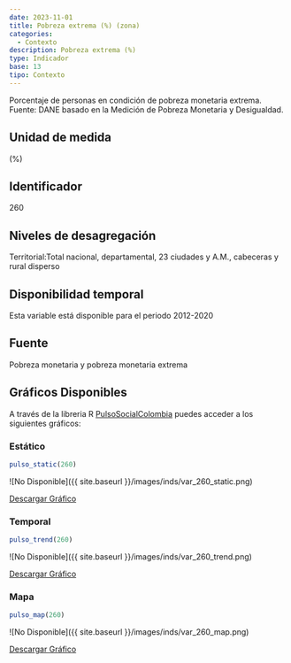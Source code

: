 ```yaml
---
date: 2023-11-01
title: Pobreza extrema (%) (zona)
categories:
  - Contexto
description: Pobreza extrema (%)
type: Indicador
base: 13
tipo: Contexto
--- 
```


Porcentaje de personas en condición de pobreza monetaria extrema.
Fuente: DANE basado en la Medición de Pobreza Monetaria y Desigualdad.

## Unidad de medida
(%)

## Identificador
260

## Niveles de desagregación
Territorial:Total nacional, departamental, 23 ciudades y A.M., cabeceras y rural disperso

## Disponibilidad temporal
Esta variable está disponible para el periodo 2012-2020

## Fuente
Pobreza monetaria y pobreza monetaria extrema

## Gráficos Disponibles

A través de la libreria R [PulsoSocialColombia](https://github.com/pulsosocialcolombia/PulsoSocialColombia) puedes acceder a los siguientes gráficos:

### Estático

``` R
pulso_static(260)
```

![No Disponible]({{ site.baseurl }}/images/inds/var_260_static.png)

<a href='{{ site.baseurl }}/images/inds/var_260_static.png'>Descargar Gráfico</a>

### Temporal

``` R
pulso_trend(260)
```

![No Disponible]({{ site.baseurl }}/images/inds/var_260_trend.png)

<a href='{{ site.baseurl }}/images/inds/var_260_trend.png'>Descargar Gráfico</a>

### Mapa

``` R
pulso_map(260)
```

![No Disponible]({{ site.baseurl }}/images/inds/var_260_map.png)

<a href='{{ site.baseurl }}/images/inds/var_260_map.png'>Descargar Gráfico</a>
